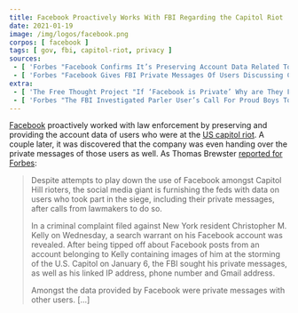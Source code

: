 ```yaml
---
title: Facebook Proactively Works With FBI Regarding the Capitol Riot
date: 2021-01-19
image: /img/logos/facebook.png
corpos: [ facebook ]
tags: [ gov, fbi, capitol-riot, privacy ]
sources:
 - [ 'Forbes "Facebook Confirms It’s Preserving Account Data Related To Capitol Hill Riot Investigations" by Thomas Brewster (19 Jan 2021)', 'archive.is/DfXQf' ]
 - [ 'Forbes "Facebook Gives FBI Private Messages Of Users Discussing Capitol Hill Riot" by Thomas Brewster (21 Jan 2021)', 'archive.is/Uzp5i' ]
extra:
 - [ 'The Free Thought Project "If ‘Facebook is Private’ Why are They Feeding Private Messages of Its Users Directly to the FBI?" by Matt Agorist (22 Jan 2021)', 'archive.is/6iWED' ]
 - [ 'Forbes "The FBI Investigated Parler User’s Call For Proud Boys To Violently Attack Government Officials—Three Weeks Before The Capitol Hill Siege" by Thomas Brewster (14 Jan 2021)', 'archive.is/N5P2K' ]
---
```


[Facebook](/facebook/) proactively worked with law enforcement by preserving
and providing the account data of users who were at the [US capitol
riot](/t/us-capitol-riot/). A couple later, it was discovered that the company
was even handing over the private messages of those users as well. As Thomas
Brewster [reported for
Forbes](https://archive.is/Uzp5i#selection-3099.0-3103.2):

> Despite attempts to play down the use of Facebook amongst Capitol Hill
> rioters, the social media giant is furnishing the feds with data on users who
> took part in the siege, including their private messages, after calls from
> lawmakers to do so.
>
> In a criminal complaint filed against New York resident Christopher M. Kelly
> on Wednesday, a search warrant on his Facebook account was revealed. After
> being tipped off about Facebook posts from an account belonging to Kelly
> containing images of him at the storming of the U.S. Capitol on January 6,
> the FBI sought his private messages, as well as his linked IP address, phone
> number and Gmail address.
>
> Amongst the data provided by Facebook were private messages with other users.
> [...]
